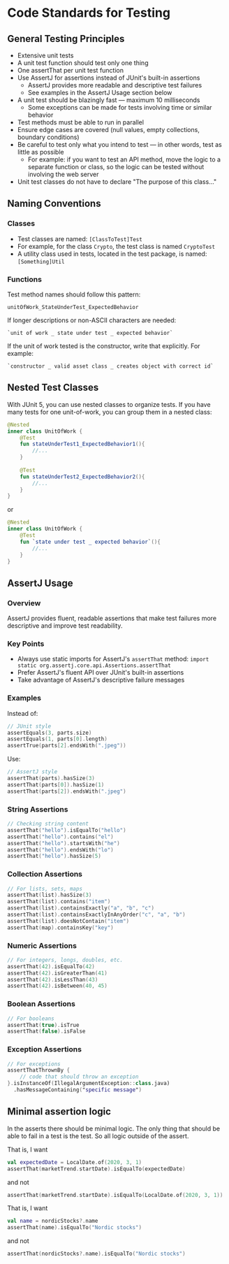 # Code Standards for Testing

## General Testing Principles
- Extensive unit tests
- A unit test function should test only one thing
- One assertThat per unit test function
- Use AssertJ for assertions instead of JUnit's built-in assertions
  - AssertJ provides more readable and descriptive test failures
  - See examples in the AssertJ Usage section below
- A unit test should be blazingly fast — maximum 10 milliseconds
  - Some exceptions can be made for tests involving time or similar behavior
- Test methods must be able to run in parallel
- Ensure edge cases are covered (null values, empty collections, boundary conditions)
- Be careful to test only what you intend to test — in other words, test as little as possible
  - For example: if you want to test an API method, move the logic to a separate function or class, so the logic can be tested without involving the web server
- Unit test classes do not have to declare "The purpose of this class..."

## Naming Conventions

### Classes
- Test classes are named: `[ClassToTest]Test`
- For example, for the class `Crypto`, the test class is named `CryptoTest`
- A utility class used in tests, located in the test package, is named: `[Something]Util`

### Functions
Test method names should follow this pattern:
```
unitOfWork_StateUnderTest_ExpectedBehavior
```

If longer descriptions or non-ASCII characters are needed:
```
`unit of work _ state under test _ expected behavior`
```

If the unit of work tested is the constructor, write that explicitly.
For example:
```
`constructor _ valid asset class _ creates object with correct id`
```


## Nested Test Classes
With JUnit 5, you can use nested classes to organize tests. If you have many tests for one unit-of-work, you can group them in a nested class:

```kotlin
@Nested
inner class UnitOfWork {
    @Test
    fun stateUnderTest1_ExpectedBehavior1(){
        //...
    }
    
    @Test
    fun stateUnderTest2_ExpectedBehavior2(){
        //...
    }
}
```
or

```kotlin
@Nested
inner class UnitOfWork {
    @Test
    fun `state under test _ expected behavior`(){
        //...
    }   
}
```

## AssertJ Usage

### Overview
AssertJ provides fluent, readable assertions that make test failures more descriptive and improve test readability.

### Key Points
- Always use static imports for AssertJ's `assertThat` method: `import static org.assertj.core.api.Assertions.assertThat`
- Prefer AssertJ's fluent API over JUnit's built-in assertions
- Take advantage of AssertJ's descriptive failure messages

### Examples

Instead of:
```kotlin
// JUnit style
assertEquals(3, parts.size)
assertEquals(1, parts[0].length)
assertTrue(parts[2].endsWith(".jpeg"))
```

Use:
```kotlin
// AssertJ style
assertThat(parts).hasSize(3)
assertThat(parts[0]).hasSize(1)
assertThat(parts[2]).endsWith(".jpeg")
```

### String Assertions
```kotlin
// Checking string content
assertThat("hello").isEqualTo("hello")
assertThat("hello").contains("el")
assertThat("hello").startsWith("he")
assertThat("hello").endsWith("lo")
assertThat("hello").hasSize(5)
```

### Collection Assertions
```kotlin
// For lists, sets, maps
assertThat(list).hasSize(3)
assertThat(list).contains("item")
assertThat(list).containsExactly("a", "b", "c")
assertThat(list).containsExactlyInAnyOrder("c", "a", "b")
assertThat(list).doesNotContain("item")
assertThat(map).containsKey("key")
```

### Numeric Assertions
```kotlin
// For integers, longs, doubles, etc.
assertThat(42).isEqualTo(42)
assertThat(42).isGreaterThan(41)
assertThat(42).isLessThan(43)
assertThat(42).isBetween(40, 45)
```

### Boolean Assertions
```kotlin
// For booleans
assertThat(true).isTrue
assertThat(false).isFalse
```

### Exception Assertions
```kotlin
// For exceptions
assertThatThrownBy { 
    // code that should throw an exception
}.isInstanceOf(IllegalArgumentException::class.java)
  .hasMessageContaining("specific message")
```

## Minimal assertion logic
In the asserts there should be minimal logic. The only thing that should be able to fail 
in a test is the test. So all logic outside of the assert. 

That is, I want 
```kotlin
val expectedDate = LocalDate.of(2020, 3, 1)
assertThat(marketTrend.startDate).isEqualTo(expectedDate)
```
and not
```kotlin
assertThat(marketTrend.startDate).isEqualTo(LocalDate.of(2020, 3, 1))
```

That is, I want
```kotlin
val name = nordicStocks?.name
assertThat(name).isEqualTo("Nordic stocks")
```
and not
```kotlin
assertThat(nordicStocks?.name).isEqualTo("Nordic stocks")
```

